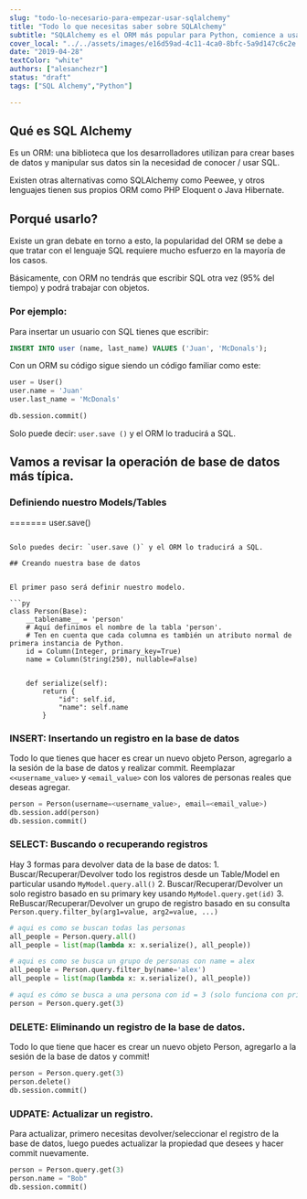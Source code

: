 ```yaml
---
slug: "todo-lo-necesario-para-empezar-usar-sqlalchemy"
title: "Todo lo que necesitas saber sobre SQLAlchemy"
subtitle: "SQLAlchemy es el ORM más popular para Python, comience a usarlo en 8 minutos"
cover_local: "../../assets/images/e16d59ad-4c11-4ca0-8bfc-5a9d147c6c2e.jpeg"
date: "2019-04-28"
textColor: "white"
authors: ["alesanchezr"]
status: "draft"
tags: ["SQL Alchemy","Python"]

---
```


## Qué es SQL Alchemy

Es un ORM: una biblioteca que los desarrolladores utilizan para crear bases de datos y manipular sus datos sin la necesidad de conocer / usar SQL.

Existen otras alternativas como SQLAlchemy como Peewee, y otros lenguajes tienen sus propios ORM como PHP Eloquent o Java Hibernate.

## Porqué usarlo?

Existe un gran debate en torno a esto, la popularidad del ORM se debe a que tratar con el lenguaje SQL requiere mucho esfuerzo en la mayoría de los casos.

Básicamente, con ORM no tendrás que escribir SQL otra vez (95% del tiempo) y podrá trabajar con objetos.

### Por ejemplo:

Para insertar un usuario con SQL tienes que escribir:

```sql
INSERT INTO user (name, last_name) VALUES ('Juan', 'McDonals');
```

Con un ORM su código sigue siendo un código familiar como este:

```py
user = User()
user.name = 'Juan'
user.last_name = 'McDonals'

db.session.commit()
```
Solo puede decir: `user.save ()` y el ORM lo traducirá a SQL.

## Vamos a revisar la operación de base de datos más típica.

### Definiendo nuestro Models/Tables
=======
user.save()
```

Solo puedes decir: `user.save ()` y el ORM lo traducirá a SQL.

## Creando nuestra base de datos


El primer paso será definir nuestro modelo.

```py
class Person(Base):
    __tablename__ = 'person'
    # Aquí definimos el nombre de la tabla 'person'.
    # Ten en cuenta que cada columna es también un atributo normal de primera instancia de Python.
    id = Column(Integer, primary_key=True)
    name = Column(String(250), nullable=False)


    def serialize(self):
        return {
            "id": self.id,
            "name": self.name
        }
  ```

### INSERT: Insertando un registro en la base de datos

Todo lo que tienes que hacer es crear un nuevo objeto Person, agregarlo a la sesión de la base de datos y realizar commit.
Reemplazar `<<username_value>` y `<email_value>` con los valores de personas reales que deseas agregar.

```py
person = Person(username=<username_value>, email=<email_value>)
db.session.add(person)
db.session.commit()
  ```

### SELECT: Buscando o recuperando registros

Hay 3 formas para devolver data de la base de datos:
    1. Buscar/Recuperar/Devolver todo los registros desde un Table/Model en particular usando `MyModel.query.all()`
    2. Buscar/Recuperar/Devolver un solo registro basado en su primary key usando `MyModel.query.get(id)`
    3. ReBuscar/Recuperar/Devolver un grupo de registro basado en su consulta `Person.query.filter_by(arg1=value, arg2=value, ...)`

```py
# aqui es como se buscan todas las personas
all_people = Person.query.all()
all_people = list(map(lambda x: x.serialize(), all_people))

# aqui es como se busca un grupo de personas con name = alex
all_people = Person.query.filter_by(name='alex')
all_people = list(map(lambda x: x.serialize(), all_people))

# aquí es cómo se busca a una persona con id = 3 (solo funciona con primary key)
person = Person.query.get(3)
```

### DELETE: Eliminando un registro de la base de datos.

Todo lo que tiene que hacer es crear un nuevo objeto Person, agregarlo a la sesión de la base de datos y commit!

```py
person = Person.query.get(3)
person.delete()
db.session.commit()
  ```

### UDPATE: Actualizar un registro.

Para actualizar, primero necesitas devolver/seleccionar el registro de la base de datos, luego puedes actualizar la propiedad que desees y hacer commit nuevamente.
```py
person = Person.query.get(3)
person.name = "Bob"
db.session.commit()
```



